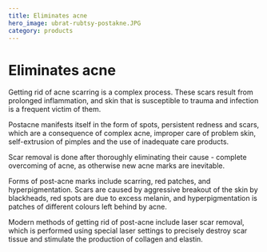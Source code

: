 ```yaml
---
title: Eliminates acne
hero_image: ubrat-rubtsy-postakne.JPG
category: products
---
```


# Eliminates acne

Getting rid of acne scarring is a complex process. These scars result from prolonged inflammation, and skin that is susceptible to trauma and infection is a frequent victim of them.

Postacne manifests itself in the form of spots, persistent redness and scars, which are a consequence of complex acne, improper care of problem skin, self-extrusion of pimples and the use of inadequate care products.

Scar removal is done after thoroughly eliminating their cause - complete overcoming of acne, as otherwise new acne marks are inevitable.

Forms of post-acne marks include scarring, red patches, and hyperpigmentation. Scars are caused by aggressive breakout of the skin by blackheads, red spots are due to excess melanin, and hyperpigmentation is patches of different colours left behind by acne.

Modern methods of getting rid of post-acne include laser scar removal, which is performed using special laser settings to precisely destroy scar tissue and stimulate the production of collagen and elastin.
